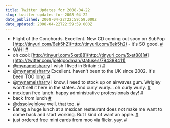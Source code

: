 ```yaml
---
title: Twitter Updates for 2008-04-22
slug: twitter-updates-for-2008-04-22
date_published: 2008-04-22T22:59:59.000Z
date_updated: 2008-04-22T22:59:59.000Z
---
```


- Flight of the Conchords. Excellent. New CD coming out soon on SubPop [http://tinyurl.com/6ek5h2](http://tinyurl.com/6ek5h2) - it's SO good. [#](http://twitter.com/joelgoodman/statuses/794006732)
- GAH! [#](http://twitter.com/joelgoodman/statuses/794333298)
- oh cool: [http://tinyurl.com/5xet88](http://tinyurl.com/5xet88)[#](http://twitter.com/joelgoodman/statuses/794388411)
- @[mynameisharry](http://twitter.com/mynameisharry) I wish I lived in Britain :) [#](http://twitter.com/joelgoodman/statuses/794393240)
- @[mynameisharry](http://twitter.com/mynameisharry) Excellent. haven't been to the UK since 2002. It's been TOO long. [#](http://twitter.com/joelgoodman/statuses/794398019)
- @[mynameisharry](http://twitter.com/mynameisharry) I know, I need to stock up on airwaves gum. Wrigley won't sell it here in the states. And curly wurly... oh curly wurly. [#](http://twitter.com/joelgoodman/statuses/794402729)
- mexican free lunch. happy administrative professionals day! [#](http://twitter.com/joelgoodman/statuses/794411293)
- back from lunch [#](http://twitter.com/joelgoodman/statuses/794499798)
- @[dssolveinlove](http://twitter.com/dssolveinlove) well, that too. [#](http://twitter.com/joelgoodman/statuses/794514986)
- Eating a huge lunch at a mexican restaurant does not make me want to come back and start working. But I kind of want an apple. [#](http://twitter.com/joelgoodman/statuses/794537753)
- just ordered free mini cards from moo via flickr. yay. [#](http://twitter.com/joelgoodman/statuses/794599638)
